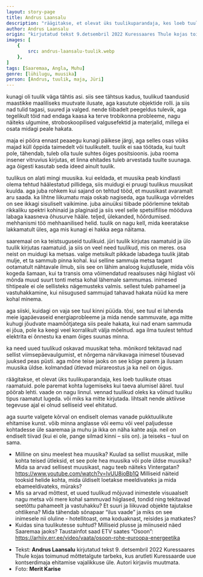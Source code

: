 ```yaml
---
layout: story-page
title: Andrus Laansalu
description: "räägitakse, et olevat üks tuulikuparandaja, kes loeb tuulikute otsas raamatuid"
author: Andrus Laansalu
origin: "kirjutatud tekst 9.detsembril 2022 Kuressaares Thule kojas toimunud mõttetalgute tarbeks, kus arutleti Kuressaarde uue kontserdimaja ehitamise vajalikkuse üle."
images: [
    {
        src: andrus-laansalu-tuulik.webp
    },
]
tags: [Saaremaa, Angla, Muhu]
genre: [lühilugu, muusika]
person: [Andrus, tuulik, maja, Jüri]
---
```


<!-- # {{$doc.title}} -->

kunagi oli tuulik väga tähtis asi. siis see tähtsus kadus, tuulikud taandusid maastikke maaliliseks muutvate ilusate, aga kasutute objektide rolli. ja siis nad tulid tagasi, suured ja valged. nende tiibadelt peegeldus tulevik, aga tegelikult tõid nad endaga kaasa ka terve trobikonna probleeme, nagu näiteks ulgumine, stroboskoopilised valgusefektid ja materjalid, millega ei osata midagi peale hakata. 

maja ei pööra ennast peaaegu kunagi päikese järgi, aga selles osas võiks majad küll õppida taimedelt või tuulikutelt. tuulik ei saa töötada, kui tuult pole, tähendab, tuleb olla tuule suhtes õiges positsioonis. juba rooma insener vitruvius kirjutas, et linna ehitades tuleb arvestada tuulte suunaga. aga õigesti kasutab seda ideed ainult tuulik. 
 
tuulikus on alati mingi muusika. kui eeldada, et muusika peab kindlasti olema tehtud häälestatud pillidega, siis muidugi ei pruugi tuulikus muusikat kuulda. aga juba rohkem kui sajand on tehtud tööd, et muusikast avaramalt aru saada. ka lihtne liikumatu maja oskab nagiseda, aga tuulikuga võrreldes on see ikkagi sisuliselt vaikimine. juba ainuüksi tiibade pöörlemine tekitab rikkaliku spektri kohinaid ja plaginaid ja siis veel selle spetsiifilise mööduva labaga kaasneva õhusurve hääle. teljed, ülekanded, hõõrdumised. mehhanismi töö mehhaanilised helid. tuulik on nagu kell, mida keeratakse lakkamatult üles, aga mis kunagi ei hakka aega näitama. 

saaremaal on ka teistsuguseid tuulikuid. jüri tuulik kirjutas raamatuid ja ülo tuulik kirjutas raamatuid. ja siis on veel need tuulikud, mis on meres. osa neist on muidugi ka metsas. valge metsikult pikkade labadega tuulik jätab mulje, et ta sammub pinna kohal. kui selline sammuja metsa tagant ootamatult nähtavale ilmub, siis see on lähim analoog kujutlusele, mida võis kogeda šamaan, kui ta transis oma võimendatud reaalsuses nägi hiiglast või mõnda muud suurt tonti metsa kohal lähemale sammumas. inimesed tihtipeale ei ole sellisteks nägemusteks valmis. sellest tuleb pahameel ja vastuhakkamine, kui niisugused sammujad tahavad hakata nüüd ka mere kohal minema. 

aga siiski, kuidagi on vaja see tuul kinni püüda. tõsi, see tuul ei lahenda meie igapäevaseid energiaprobleeme ja mida nende sammuvate, aga mitte kuhugi jõudvate maamõõtjatega siis peale hakata, kui nad enam sammuda ei jõua, pole ka keegi veel korralikult välja mõelnud. aga ilma tuulest tehtud elektrita ei õnnestu ka enam õiges suunas minna. 

ka need uued tuulikud oskavad muusikat teha. mõnikord tekitavad nad sellist viimsepäevaulgumist, et nõrgema närvikavaga inimesel tõusevad juuksed peas püsti. aga mõne teise jaoks on see kõige parem ja ilusam muusika üldse. kolmandad ütlevad mürareostus ja ka neil on õigus. 

räägitakse, et olevat üks tuulikuparandaja, kes loeb tuulikute otsas raamatuid. pole paremat kohta lugemiseks kui taeva alumisel äärel. tuul pöörab lehti. vaade on nagu linnul. 
vennad tuulikud oleks ka võinud tuuliku tipus raamatut lugeda. või miks ka mitte kirjutada. lihtsalt nende aktiivse tegevuse ajal ei olnud selliseid veel ehitatud. 

aga suurte valgete kõrval on endiselt olemas vanade pukktuulikute ehitamise kunst. võib minna anglasse või eemu või veel paljudesse kohtadesse üle saaremaa ja muhu ja ikka on näha kahte asja. neil on endiselt tiivad (kui ei ole, pange silmad kinni – siis on). ja teiseks – tuul on sama. 


<!-- Täägid taanduma ehitama pöörama pöörlema sammuma -->

<story-author :author="author" :origin="origin"></story-author>

<details-wrapper summary="Mis mõtted tekkisid?">

- Milline on sinu meelest hea muusika? Kuulad sa sellist muusikat, mille kohta teised ütleksid, et see pole hea muusika või pole üldse muusika? Mida sa arvad sellisest muusikast, nagu teeb näiteks Vintergatan? https://www.youtube.com/watch?v=IvUU8joBb1Q Milliseid näiteid tooksid helide kohta, mida üldiselt loetakse meeldivateks ja mida ebameeldivateks, müraks?
- Mis sa arvad mõttest, et uued tuulikud mõjuvad inimestele visuaalselt nagu metsa või mere kohal sammuvad hiiglased, tondid ning tekitavad seetõttu pahameelt ja vastuhakku? Et suuri ja liikuvad objekte tajutakse ohtlikena? Mida tähendab sõnapaar “ilus vaade” ja miks on see inimesele nii oluline - hotellitoast, oma koduaknast, reisides ja matkates? 
- Kuidas sina tuulikutesse suhtud? Milliseid plusse ja miinuseid näed Saaremaa jaoks? Taustainfot saad ETV saates “Osoon”: https://arhiiv.err.ee/video/vaata/osoon-rohe-euroopa-energeetika

</details-wrapper>


<details-wrapper summary="Allikad" class="text-sm" icon="icon-park-outline:document-folder">

- Tekst: **Andrus Laansalu** kirjutatud tekst 9. detsembril 2022 Kuressaares Thule kojas toimunud mõttetalgute tarbeks, kus arutleti Kuressaarde uue kontserdimaja ehitamise vajalikkuse üle. Autori kirjaviis muutmata.
- Foto: **Merit Karise**

</details-wrapper>
